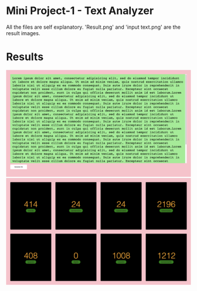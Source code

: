 # Mini Project-1 - Text Analyzer

All the files are self explanatory. 'Result.png' and 'input text.png' are the result images.


# Results

<img width=677 src="https://github.com/VatsalNanda/Web-Development-Minor-Projects/blob/main/text%20analyser/input%20text.png">


<img width=677 src="https://github.com/VatsalNanda/Web-Development-Minor-Projects/blob/main/text%20analyser/result.png">
